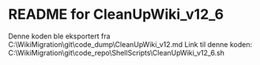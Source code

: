 # README for CleanUpWiki_v12_6
Denne koden ble eksportert fra C:\WikiMigration\git\code_dump\CleanUpWiki_v12.md
Link til denne koden: C:\WikiMigration\git\code_repo\ShellScripts\CleanUpWiki_v12_6.sh
